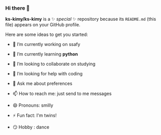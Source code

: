 ### Hi there 👋


**ks-kimy/ks-kimy** is a ✨ _special_ ✨ repository because its `README.md` (this file) appears on your GitHub profile.

Here are some ideas to get you started:

- 🔭 I’m currently working on ssafy
- 🌱 I’m currently learning **python**
- 👯 I’m looking to collaborate on studying
- 🤔 I’m looking for help with coding
- 💬 Ask me about preferences
- 📫 How to reach me: just send to me messages
- 😄 Pronouns: smilly
- ⚡ Fun fact: I'm twins!

- :smirk: Hobby : dance
